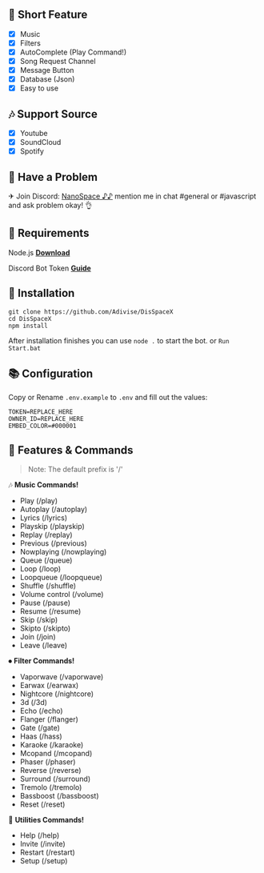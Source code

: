 ## 📑 Short Feature
- [x] Music
- [x] Filters
- [x] AutoComplete (Play Command!)
- [x] Song Request Channel
- [x] Message Button
- [x] Database (Json)
- [x] Easy to use

## 🎶 Support Source
- [x] Youtube
- [x] SoundCloud
- [x] Spotify

## 🚨 Have a Problem

✈ Join Discord:  [NanoSpace ♪♪](https://discord.gg/SNG3dh3MbR)
   mention me in chat #general or #javascript and ask problem okay! 👌

## 🛑 Requirements

Node.js **[Download](https://nodejs.org/dist/v17.0.1/node-v17.0.1-x64.msi)**

Discord Bot Token **[Guide](https://discordjs.guide/preparations/setting-up-a-bot-application.html#creating-your-bot)**

## 💌 Installation

```
git clone https://github.com/Adivise/DisSpaceX
cd DisSpaceX
npm install
```
After installation finishes you can use `node .` to start the bot. or `Run Start.bat`

## 📚 Configuration

Copy or Rename `.env.example` to `.env` and fill out the values:

```.env
TOKEN=REPLACE_HERE
OWNER_ID=REPLACE_HERE
EMBED_COLOR=#000001
```

## 📄 Features & Commands

> Note: The default prefix is '/'

🎶 **Music Commands!** 
- Play (/play)
- Autoplay (/autoplay)
- Lyrics (/lyrics)
- Playskip (/playskip)
- Replay (/replay)
- Previous (/previous)
- Nowplaying (/nowplaying)
- Queue (/queue)
- Loop (/loop)
- Loopqueue (/loopqueue)
- Shuffle (/shuffle)
- Volume control (/volume)
- Pause (/pause)
- Resume (/resume)
- Skip (/skip)
- Skipto (/skipto)
- Join (/join)
- Leave (/leave)

⏺ **Filter Commands!**
- Vaporwave (/vaporwave)
- Earwax (/earwax)
- Nightcore (/nightcore)
- 3d (/3d)
- Echo (/echo)
- Flanger (/flanger)
- Gate (/gate)
- Haas (/hass)
- Karaoke (/karaoke)
- Mcopand (/mcopand)
- Phaser (/phaser)
- Reverse (/reverse)
- Surround (/surround)
- Tremolo (/tremolo)
- Bassboost (/bassboost)
- Reset (/reset)

📑 **Utilities Commands!**
- Help (/help)
- Invite (/invite)
- Restart (/restart)
- Setup (/setup)
